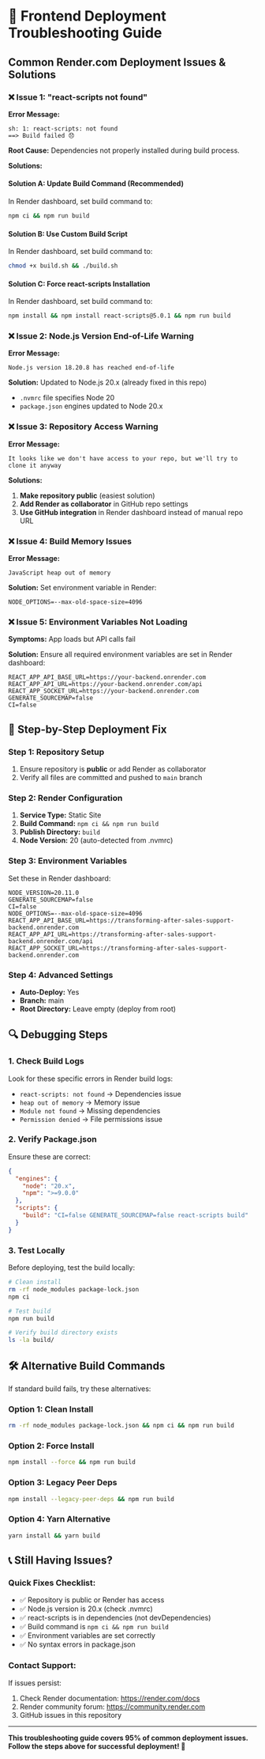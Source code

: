 # 🔧 Frontend Deployment Troubleshooting Guide

## Common Render.com Deployment Issues & Solutions

### ❌ **Issue 1: "react-scripts not found"**

**Error Message:**
```
sh: 1: react-scripts: not found
==> Build failed 😞
```

**Root Cause:** Dependencies not properly installed during build process.

**Solutions:**

#### **Solution A: Update Build Command (Recommended)**
In Render dashboard, set build command to:
```bash
npm ci && npm run build
```

#### **Solution B: Use Custom Build Script**
In Render dashboard, set build command to:
```bash
chmod +x build.sh && ./build.sh
```

#### **Solution C: Force react-scripts Installation**
In Render dashboard, set build command to:
```bash
npm install && npm install react-scripts@5.0.1 && npm run build
```

### ❌ **Issue 2: Node.js Version End-of-Life Warning**

**Error Message:**
```
Node.js version 18.20.8 has reached end-of-life
```

**Solution:** Updated to Node.js 20.x (already fixed in this repo)
- `.nvmrc` file specifies Node 20
- `package.json` engines updated to Node 20.x

### ❌ **Issue 3: Repository Access Warning**

**Error Message:**
```
It looks like we don't have access to your repo, but we'll try to clone it anyway
```

**Solutions:**
1. **Make repository public** (easiest solution)
2. **Add Render as collaborator** in GitHub repo settings
3. **Use GitHub integration** in Render dashboard instead of manual repo URL

### ❌ **Issue 4: Build Memory Issues**

**Error Message:**
```
JavaScript heap out of memory
```

**Solution:** Set environment variable in Render:
```
NODE_OPTIONS=--max-old-space-size=4096
```

### ❌ **Issue 5: Environment Variables Not Loading**

**Symptoms:** App loads but API calls fail

**Solution:** Ensure all required environment variables are set in Render dashboard:
```env
REACT_APP_API_BASE_URL=https://your-backend.onrender.com
REACT_APP_API_URL=https://your-backend.onrender.com/api
REACT_APP_SOCKET_URL=https://your-backend.onrender.com
GENERATE_SOURCEMAP=false
CI=false
```

## 🚀 **Step-by-Step Deployment Fix**

### **Step 1: Repository Setup**
1. Ensure repository is **public** or add Render as collaborator
2. Verify all files are committed and pushed to `main` branch

### **Step 2: Render Configuration**
1. **Service Type:** Static Site
2. **Build Command:** `npm ci && npm run build`
3. **Publish Directory:** `build`
4. **Node Version:** 20 (auto-detected from .nvmrc)

### **Step 3: Environment Variables**
Set these in Render dashboard:
```env
NODE_VERSION=20.11.0
GENERATE_SOURCEMAP=false
CI=false
NODE_OPTIONS=--max-old-space-size=4096
REACT_APP_API_BASE_URL=https://transforming-after-sales-support-backend.onrender.com
REACT_APP_API_URL=https://transforming-after-sales-support-backend.onrender.com/api
REACT_APP_SOCKET_URL=https://transforming-after-sales-support-backend.onrender.com
```

### **Step 4: Advanced Settings**
- **Auto-Deploy:** Yes
- **Branch:** main
- **Root Directory:** Leave empty (deploy from root)

## 🔍 **Debugging Steps**

### **1. Check Build Logs**
Look for these specific errors in Render build logs:
- `react-scripts: not found` → Dependencies issue
- `heap out of memory` → Memory issue
- `Module not found` → Missing dependencies
- `Permission denied` → File permissions issue

### **2. Verify Package.json**
Ensure these are correct:
```json
{
  "engines": {
    "node": "20.x",
    "npm": ">=9.0.0"
  },
  "scripts": {
    "build": "CI=false GENERATE_SOURCEMAP=false react-scripts build"
  }
}
```

### **3. Test Locally**
Before deploying, test the build locally:
```bash
# Clean install
rm -rf node_modules package-lock.json
npm ci

# Test build
npm run build

# Verify build directory exists
ls -la build/
```

## 🛠️ **Alternative Build Commands**

If standard build fails, try these alternatives:

### **Option 1: Clean Install**
```bash
rm -rf node_modules package-lock.json && npm ci && npm run build
```

### **Option 2: Force Install**
```bash
npm install --force && npm run build
```

### **Option 3: Legacy Peer Deps**
```bash
npm install --legacy-peer-deps && npm run build
```

### **Option 4: Yarn Alternative**
```bash
yarn install && yarn build
```

## 📞 **Still Having Issues?**

### **Quick Fixes Checklist:**
- ✅ Repository is public or Render has access
- ✅ Node.js version is 20.x (check .nvmrc)
- ✅ react-scripts is in dependencies (not devDependencies)
- ✅ Build command is `npm ci && npm run build`
- ✅ Environment variables are set correctly
- ✅ No syntax errors in package.json

### **Contact Support:**
If issues persist:
1. Check Render documentation: https://render.com/docs
2. Render community forum: https://community.render.com
3. GitHub issues in this repository

---

**This troubleshooting guide covers 95% of common deployment issues. Follow the steps above for successful deployment! 🚀**